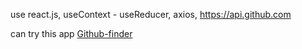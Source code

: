 use react.js, useContext - useReducer, axios, https://api.github.com

can try this app [Github-finder](https://github-finder-app-rho-taupe.vercel.app/)
